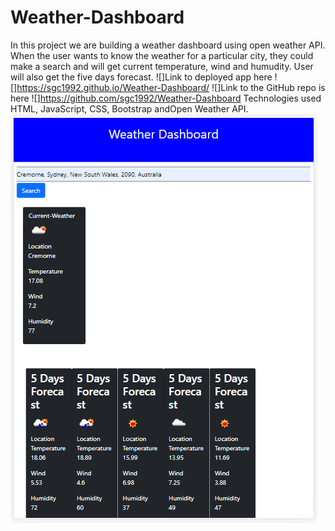 # Weather-Dashboard
In this project we are building a weather dashboard using open weather API.
When the user wants to know the weather for a particular city, they could make a search and will get current temperature, wind and humudity.
User will also get the five days forecast.
![]Link to deployed app here
![]https://sgc1992.github.io/Weather-Dashboard/
![]Link to the GitHub repo is here
![]https://github.com/sgc1992/Weather-Dashboard
Technologies used
HTML, JavaScript, CSS, Bootstrap andOpen Weather API.
![](./screenshot.PNG "Description goes here")
